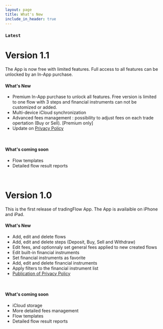 ```yaml
---
layout: page
title: What's New
include_in_header: true
---
```


### `Latest`
# **Version 1.1**
The App is now free with limited features. Full access to all features can be unlocked by an In-App purchase.

#### What's New
- Premium In-App purchase to unlock all features. Free version is limited to one flow with 3 steps and financial instruments can not be customized or added.
- Multi-device iCloud synchronization
- Advanced fees management : possibility to adjust fees on each trade opertation (Buy or Sell). [Premium only] 
- Update on [Privacy Policy](/privacypolicy)

<br>

#### What's coming soon
- Flow templates
- Detailed flow result reports

<br>

# **Version 1.0**
This is the first release of tradingFlow App. The App is availaible on iPhone and iPad.

#### What's New
- Add, edit and delete flows
- Add, edit and delete steps (Deposit, Buy, Sell and Withdraw)
- Edit fees, and optionnaly set general fees applied to new created flows
- Edit built-in financial instruments
- Set financial instruments as favorite
- Add, edit and delete financial instruments
- Apply filters to the financial instrument list
- [Publication of Privacy Policy](/privacypolicy)

<br>

#### What's coming soon
- iCloud storage
- More detailed fees management
- Flow templates
- Detailed flow result reports

<br>
